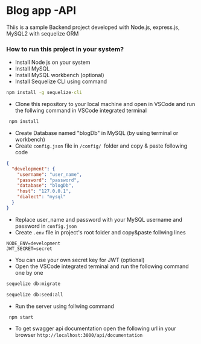 
# Blog app -API

Thiis is a sample Backend project developed with Node.js, express.js, MySQL2 with sequelize ORM


### How to run this project in your system?
- Install Node js on your system
- Install MySQL 
- Install MySQL workbench (optional)
- Install Sequelize CLI using command
```cmd
npm install -g sequelize-cli
```
        
- Clone this repository to your local machine and open in VSCode and run the follwing command in VSCode integrated terminal
```cmd
 npm install
```
- Create Database named "blogDb" in MySQL (by using terminal or workbench)
- Create ```config.json``` file in ```/config/ ```folder and copy & paste following code
```json
{
  "development": {
    "username": "user_name",
    "password": "password",
    "database": "blogDb",
    "host": "127.0.0.1",
    "dialect": "mysql"
  }
}
```
- Replace user_name and password with your MySQL username and password in ```config.json```
- Create ```.env``` file in project's root folder and copy&paste follwing lines
```
NODE_ENV=development
JWT_SECRET=secret

```
- You can use your own secret key for JWT (optional)
- Open the VSCode integrated terminal and run the following command one by one
```cmd
sequelize db:migrate
```
```cmd
sequelize db:seed:all
```
- Run the server using follwing command
```cmd
 npm start
```
- To get swagger api documentation open the following url in your browser
    ``` http://localhost:3000/api/documentation ```


